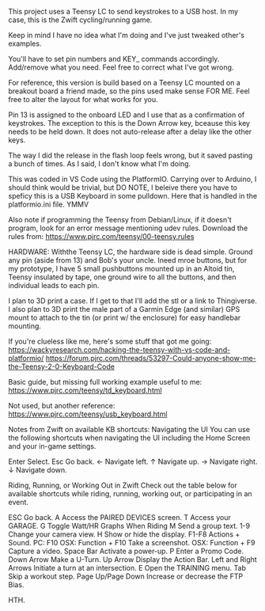 This project uses a Teensy LC to send keystrokes to a USB host.
In my case, this is the Zwift cycling/running game.

Keep in mind I have no idea what I'm doing and I've just tweaked other's examples.

You'll have to set pin numbers and KEY_ commands accordingly.
Add/remove what you need.
Feel free to correct what I've got wrong.

For reference, this version is build based on a Teensy LC mounted on a breakout board a friend made, so the pins used make sense FOR ME.
Feel free to alter the layout for what works for you.

Pin 13 is assigned to the onboard LED and I use that as a confirmation of keystrokes.
The exception to this is the Down Arrow key, bceause this key needs to be held down.
It does not auto-release after a delay like the other keys.

The way I did the release in the flash loop feels wrong, but it saved pasting a bunch of times.
As I said, I don't know what I'm doing.

This was coded in VS Code using the PlatformIO. Carrying over to Arduino, I should think would be trivial,
but DO NOTE, I beleive there you have to speficy this is a USB Keyboard in some pulldown.
Here that is handled in the platformio.ini file. YMMV

Also note if programming the Teensy from Debian/Linux, if it doesn't program, look for an error message mentioning udev rules.
Download the rules from:
https://www.pjrc.com/teensy/00-teensy.rules


HARDWARE:
Withthe Teensy LC, the hardware side is dead simple. Ground any pin (aside from 13) and Bob's your uncle. Ineed mroe buttons, but for my prototype, I have 5 small pushbuttons mounted up in an Altoid tin, Teensy insulated by tape, one ground wire to all the buttons, and then individual leads to each pin.

I plan to 3D print a case. If I get to that I'll add the stl or a link to Thingiverse. I also plan to 3D print the male part of a Garmin Edge (and similar) GPS mount to attach to the tin (or print w/ the enclosure) for easy handlebar mounting.


If you're clueless like me, here's some stuff that got me going:
https://wackyresearch.com/hacking-the-teensy-with-vs-code-and-platformio/
https://forum.pjrc.com/threads/53297-Could-anyone-show-me-the-Teensy-2-0-Keyboard-Code

Basic guide, but missing full working example useful to me:
https://www.pjrc.com/teensy/td_keyboard.html

Not used, but another reference:
https://www.pjrc.com/teensy/usb_keyboard.html

Notes from Zwift on available KB shortcuts:
Navigating the UI
You can use the following shortcuts when navigating the UI including the Home Screen and your in-game settings.

Enter	Select.
Esc	Go back.
←	Navigate left.
↑	Navigate up.
→	Navigate right.
↓	Navigate down.

Riding, Running, or Working Out in Zwift
Check out the table below for available shortcuts while riding, running, working out, or participating in an event.

ESC Go back.
A	Access the PAIRED DEVICES screen.
T	Access your GARAGE.
G	Toggle Watt/HR Graphs When Riding
M	Send a group text.
1-9	Change your camera view.
H	Show or hide the display.
F1-F8	Actions + Sound.
PC: F10
OSX: Function + F10	Take a screenshot.
OSX: Function + F9	Capture a video.
Space Bar	Activate a power-up.
P	Enter a Promo Code.
Down Arrow	Make a U-Turn.
Up Arrow	Display the Action Bar.
Left and Right Arrows	Initiate a turn at an intersection.
E	Open the TRAINING menu.
Tab	Skip a workout step.
Page Up/Page Down	Increase or decrease the FTP Bias.


HTH.
